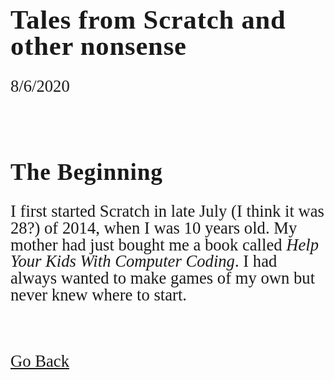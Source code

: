 <html>
<style>
		h4 {
			font-family: AppleKid;
			line-height: 1;
			letter-spacing: 0.8px;
		}
		h3 {
			font-family: AppleKid;
			line-height: 1;
			letter-spacing: 0.8px;
		}
		h2 {
			font-family: AppleKid;
			line-height: 1;
			letter-spacing: 0.8px;
		}
		h1 {
			font-family: AppleKid;
			line-height: 1;
			letter-spacing: 0.8px;
		}
		@font-face {
			font-family: AppleKid;
			src: url('../images/Apple-Kid.woff2') format('woff2'),
				url('../images/Apple-Kid.woff') format('woff');
			font-weight: normal;
			font-style: normal;
		}
        p.small {
            line-height: 1;
        }
		.mainContent {
			font-family: AppleKid;
			font-size: 20pt;
			line-height: 1;
		}
</style>
<body>
<div class="mainContent">
<h1 style="font-size:32pt">Tales from Scratch and other nonsense</h1>
<p>8/6/2020</p>
<br />
<h2 style="font-size:28pt">The Beginning</h2>
<p>I first started Scratch in late July (I think it was 28?) of 2014, when I was 10 years old. My mother had just bought me a book called <i>Help Your Kids With Computer Coding</i>. I had always wanted to make games of my own but never knew where to start.</p>
<br />
<br />
<a href="../blog">Go Back</a>
</div>
</body>
</html>